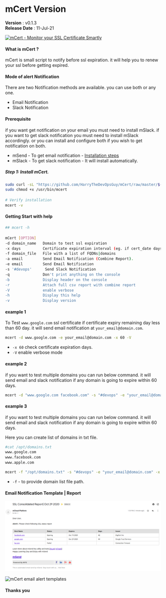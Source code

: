 # mCert Version
 **Version**        : v0.1.3 <br>
 **Release Date**   : 11-Jul-21 <br>


 [![mCert - Monitor your SSL Certificate Smartly](http://img.youtube.com/vi/iR8SUlDbVSg/0.jpg)](https://www.youtube.com/watch?v=iR8SUlDbVSg "Get SSL Notification before SSL getting expired")


#### What is mCert ?
mCert is small script to notify before ssl expiration. it will help you to renew your ssl before getting expired.

#### Mode of alert Notification
There are two Notification methods are available. you can use both or any one.
  - Email Notification
  - Slack Notification

#### Prerequisite
if you want get notification on your email you must need to install mSlack. if you want to get slack notification you must need to install mSlack accordingly. or you can install and configure both if you wish to get notification on both.

 - mSend - To get email notification - [Installation steps](https://github.com/harry41/mSend)
 - mSlack - To get slack notification - It will install automatically.


##### Step 1: Install mCert.
```bash
sudo curl -sL "https://github.com/HarryTheDevOpsGuy/mCert/raw/master/$(uname -p)/mcert" -o /usr/bin/mcert
sudo chmod +x /usr/bin/mcert

# Verify installation
mcert -v
```

#### Getting Start with help


```bash
## mcert -h

mCert [OPTION]
-d domain_name   Domain to test ssl expiration
-x days          Certificate expiration interval (eg. if cert_date days)
-f domain_file   File with a list of FQDNs|domains
-a email         Send Email Notification (Combine Report).
-e email         Send Email Notification
-s '#devops'      Send Slack Notification
-q               Don't print anything on the console
-b               Display header on the console
-r               Attach full csv report with combine report
-V               enable verbose
-h               Display this help
-v               Display version
```

#### example 1
To Test `www.google.com` ssl certificate if certificate expiry remaining day less than 60 day. it will send email notification at `your_email@domain.com`.

```bash
mcert -d www.google.com -e your_email@domain.com -x 60 -V
```
* `-x 60` check certificate expiration days.
* `-V`  enable verbose mode

#### example 2

if you want to test multiple domains you can run below command. it will send email and slack notification if any domain is going to expire within 60 days.

```bash
mcert -d "www.google.com facebook.com" -s "#devops" -e "your_email@domain.com" -x 60 -V
```
#### example 3

if you want to test multiple domains you can run below command. it will send email and slack notification if any domain is going to expire within 60 days.

Here you can create list of domains in txt file.

```bash
#cat /opt/domains.txt
www.google.com
www.facebook.com
www.apple.com
```


```bash
mcert -f "/opt/domains.txt" -s "#devops" -e "your_email@domain.com" -x 60 -V
```
* `-f` - to provide domain list file path.


#### Email Notification Template | Report

 ![mCert email alert templates](https://raw.githubusercontent.com/HarryTheDevOpsGuy/mCert/master/assets/img/email_snapshot.png)

 ![mCert email alert templates](https://cdn.jsdelivr.net/gh/mCloud-Automation/mData/images/mCert_Email.png)


#### Thanks you

